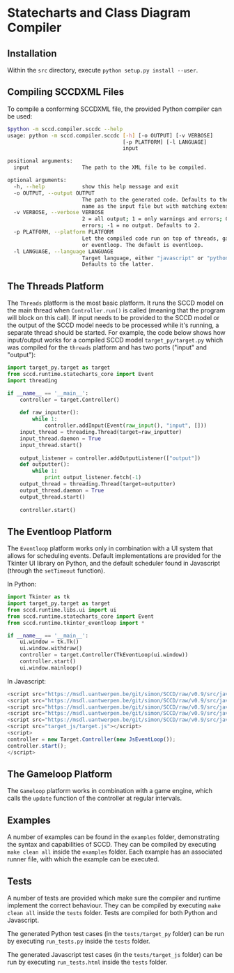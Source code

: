 Statecharts and Class Diagram Compiler
======================================

Installation
-------------
Within the `src` directory, execute `python setup.py install --user`.

Compiling SCCDXML Files
-------------
To compile a conforming SCCDXML file, the provided Python compiler can be used:
```sh
$python -m sccd.compiler.sccdc --help
usage: python -m sccd.compiler.sccdc [-h] [-o OUTPUT] [-v VERBOSE]
                                     [-p PLATFORM] [-l LANGUAGE]
                                     input

positional arguments:
  input                 The path to the XML file to be compiled.

optional arguments:
  -h, --help            show this help message and exit
  -o OUTPUT, --output OUTPUT
                        The path to the generated code. Defaults to the same
                        name as the input file but with matching extension.
  -v VERBOSE, --verbose VERBOSE
                        2 = all output; 1 = only warnings and errors; 0 = only
                        errors; -1 = no output. Defaults to 2.
  -p PLATFORM, --platform PLATFORM
                        Let the compiled code run on top of threads, gameloop
                        or eventloop. The default is eventloop.
  -l LANGUAGE, --language LANGUAGE
                        Target language, either "javascript" or "python".
                        Defaults to the latter.
```

The Threads Platform
-------------
The `Threads` platform is the most basic platform. It runs the SCCD model on the main thread when `Controller.run()` is called (meaning that the program will block on this call). If input needs to be provided to the SCCD model or the output of the SCCD model needs to be processed while it's running, a separate thread should be started. For example, the code below shows how input/output works for a compiled SCCD model `target_py/target.py` which was compiled for the `threads` platform and has two ports ("input" and "output"):
```python
import target_py.target as target
from sccd.runtime.statecharts_core import Event
import threading

if __name__ == '__main__':
    controller = target.Controller()
    
    def raw_inputter():
        while 1:
            controller.addInput(Event(raw_input(), "input", []))
    input_thread = threading.Thread(target=raw_inputter)
    input_thread.daemon = True
    input_thread.start()
    
    output_listener = controller.addOutputListener(["output"])
    def outputter():
        while 1:
            print output_listener.fetch(-1)
    output_thread = threading.Thread(target=outputter)
    output_thread.daemon = True
    output_thread.start()
    
    controller.start()
```

The Eventloop Platform
-------------
The `Eventloop` platform works only in combination with a UI system that allows for scheduling events. Default implementations are provided for the Tkinter UI library on Python, and the default scheduler found in Javascript (through the `setTimeout` function).

In Python:
```python
import Tkinter as tk
import target_py.target as target
from sccd.runtime.libs.ui import ui
from sccd.runtime.statecharts_core import Event
from sccd.runtime.tkinter_eventloop import *

if __name__ == '__main__':
	ui.window = tk.Tk()
	ui.window.withdraw()
	controller = target.Controller(TkEventLoop(ui.window))
	controller.start()
	ui.window.mainloop()
```

In Javascript:
```javascript
<script src="https://msdl.uantwerpen.be/git/simon/SCCD/raw/v0.9/src/javascript_sccd_runtime/libs/HackTimer.js"></script>
<script src="https://msdl.uantwerpen.be/git/simon/SCCD/raw/v0.9/src/javascript_sccd_runtime/statecharts_core.js"></script>
<script src="https://msdl.uantwerpen.be/git/simon/SCCD/raw/v0.9/src/javascript_sccd_runtime/libs/utils.js"></script>
<script src="https://msdl.uantwerpen.be/git/simon/SCCD/raw/v0.9/src/javascript_sccd_runtime/libs/svg.js"></script>
<script src="https://msdl.uantwerpen.be/git/simon/SCCD/raw/v0.9/src/javascript_sccd_runtime/libs/ui.js"></script>
<script src="target_js/target.js"></script>
<script>
controller = new Target.Controller(new JsEventLoop());
controller.start();
</script>
```

The Gameloop Platform
-------------
The `Gameloop` platform works in combination with a game engine, which calls the `update` function of the controller at regular intervals.

Examples
-------------
A number of examples can be found in the `examples` folder, demonstrating the syntax and capabilities of SCCD. They can be compiled by executing `make clean all` inside the `examples` folder. Each example has an associated runner file, with which the example can be executed.

Tests
-------------
A number of tests are provided which make sure the compiler and runtime implement the correct behaviour. They can be compiled by executing `make clean all` inside the `tests` folder. Tests are compiled for both Python and Javascript.

The generated Python test cases (in the `tests/target_py` folder) can be run by executing `run_tests.py` inside the `tests` folder.

The generated Javascript test cases (in the `tests/target_js` folder) can be run by executing `run_tests.html` inside the `tests` folder.